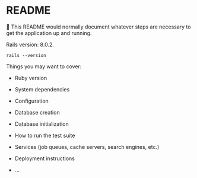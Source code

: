 # README

📃 This README would normally document whatever steps are necessary to get the
application up and running.

Rails version: 8.0.2.

```
rails --version

```

Things you may want to cover:

* Ruby version

* System dependencies

* Configuration

* Database creation

* Database initialization

* How to run the test suite

* Services (job queues, cache servers, search engines, etc.)

* Deployment instructions

* ...
